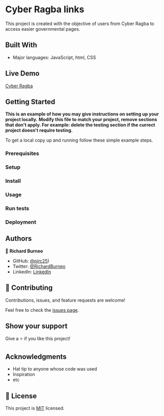 # Cyber Ragba links

This project is created with the objective of users from Cyber Ragba to access easier governmental pages.

## Built With

- Major languages: JavaScript, html, CSS

## Live Demo

[Cyber Ragba](https://pirc25.github.io/Cyber-Ragba/)


## Getting Started

**This is an example of how you may give instructions on setting up your project locally.**
**Modify this file to match your project, remove sections that don't apply. For example: delete the testing section if the currect project doesn't require testing.**


To get a local copy up and running follow these simple example steps.

### Prerequisites

### Setup

### Install

### Usage

### Run tests

### Deployment



## Authors

👤 **Richard Burneo**

- GitHub: [@pirc25](https://github.com/pirc25))
- Twitter: [@RichardBurneo](https://twitter.com/home?lang=es)
- LinkedIn: [LinkedIn](https://www.linkedin.com/in/richard-burneo-aguilera-1277aa203/)


## 🤝 Contributing

Contributions, issues, and feature requests are welcome!

Feel free to check the [issues page](../../issues/).

## Show your support

Give a ⭐️ if you like this project!

## Acknowledgments

- Hat tip to anyone whose code was used
- Inspiration
- etc

## 📝 License

This project is [MIT](./MIT.md) licensed.
